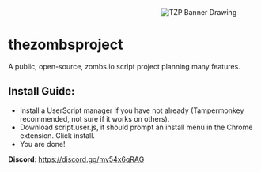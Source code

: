 ㅤㅤㅤㅤㅤㅤㅤㅤㅤㅤㅤㅤㅤㅤㅤㅤㅤㅤㅤㅤㅤㅤㅤㅤ![TZP Banner Drawing](https://media.discordapp.net/attachments/813090581173501982/825044212646150204/Drawing.jpeg?width=200&height=150 "TZP Banner")

# thezombsproject
A public, open-source, zombs.io script project planning many features.

## Install Guide:

- Install a UserScript manager if you have not already (Tampermonkey recommended, not sure if it works on others).
- Download script.user.js, it should prompt an install menu in the Chrome extension. Click install.
- You are done!

**Discord**: https://discord.gg/mv54x6qRAG
